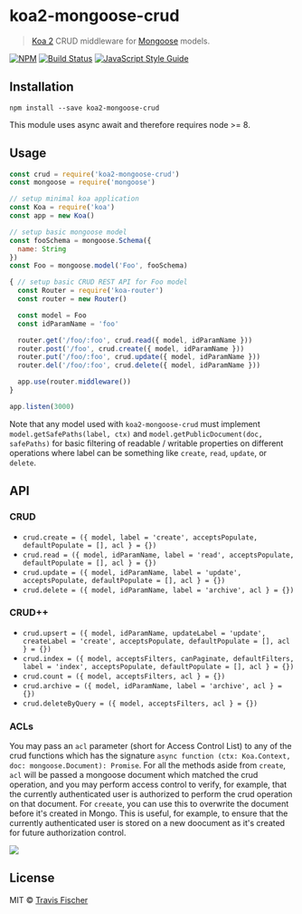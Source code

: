 # koa2-mongoose-crud

> [Koa 2](http://koajs.com/) CRUD middleware for [Mongoose](http://mongoosejs.com/) models.

[![NPM](https://img.shields.io/npm/v/koa2-mongoose-crud.svg)](https://www.npmjs.com/package/koa2-mongoose-crud) [![Build Status](https://travis-ci.com/transitive-bullshit/koa2-mongoose-crud.svg?branch=master)](https://travis-ci.com/transitive-bullshit/koa2-mongoose-crud) [![JavaScript Style Guide](https://img.shields.io/badge/code_style-standard-brightgreen.svg)](https://standardjs.com)

## Installation

```
npm install --save koa2-mongoose-crud
```

This module uses async await and therefore requires node >= 8.

## Usage

```js
const crud = require('koa2-mongoose-crud')
const mongoose = require('mongoose')

// setup minimal koa application
const Koa = require('koa')
const app = new Koa()

// setup basic mongoose model
const fooSchema = mongoose.Schema({
  name: String
})
const Foo = mongoose.model('Foo', fooSchema)

{ // setup basic CRUD REST API for Foo model
  const Router = require('koa-router')
  const router = new Router()

  const model = Foo
  const idParamName = 'foo'

  router.get('/foo/:foo', crud.read({ model, idParamName }))
  router.post('/foo', crud.create({ model, idParamName }))
  router.put('/foo/:foo', crud.update({ model, idParamName }))
  router.del('/foo/:foo', crud.delete({ model, idParamName }))

  app.use(router.middleware())
}

app.listen(3000)
```

Note that any model used with `koa2-mongoose-crud` must implement `model.getSafePaths(label, ctx)` and `model.getPublicDocument(doc, safePaths)` for basic filtering of readable / writable properties on different operations where label can be something like `create`, `read`, `update`, or `delete`.

## API

### CRUD

* `crud.create = ({ model, label = 'create', acceptsPopulate, defaultPopulate = [], acl } = {})`
* `crud.read = ({ model, idParamName, label = 'read', acceptsPopulate, defaultPopulate = [], acl } = {})`
* `crud.update = ({ model, idParamName, label = 'update', acceptsPopulate, defaultPopulate = [], acl } = {})`
* `crud.delete = ({ model, idParamName, label = 'archive', acl } = {})`

### CRUD++

* `crud.upsert = ({ model, idParamName, updateLabel = 'update', createLabel = 'create', acceptsPopulate, defaultPopulate = [], acl } = {})`
* `crud.index = ({ model, acceptsFilters, canPaginate, defaultFilters, label = 'index', acceptsPopulate, defaultPopulate = [], acl } = {})`
* `crud.count = ({ model, acceptsFilters, acl } = {})`
* `crud.archive = ({ model, idParamName, label = 'archive', acl } = {})`
* `crud.deleteByQuery = ({ model, acceptsFilters, acl } = {})`

### ACLs

You may pass an `acl` parameter (short for Access Control List) to any of the crud functions which has the signature `async function (ctx: Koa.Context, doc: mongoose.Document): Promise`. For all the methods aside from `create`, `acl` will be passed a mongoose document which matched the crud operation, and you may perform access control to verify, for example, that the currently authenticated user is authorized to perform the crud operation on that document. For `creeate`, you can use this to overwrite the document before it's created in Mongo. This is useful, for example, to ensure that the currently authenticated user is stored on a new doocument as it's created for future authorization control.

![](https://media.giphy.com/media/l3V0mgFspVuDAJK9y/giphy.gif)

## License

MIT © [Travis Fischer](https://github.com/transitive-bullshit)
